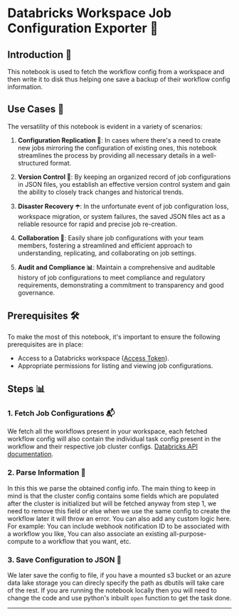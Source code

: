 # Databricks Workspace Job Configuration Exporter 🚀

## Introduction 📜

This notebook is used to fetch the workflow config from a workspace and then write it to disk thus helping one save a backup of their workflow config information.

## Use Cases 🌟

The versatility of this notebook is evident in a variety of scenarios:

1. **Configuration Replication 🤝**: In cases where there's a need to create new jobs mirroring the configuration of existing ones, this notebook streamlines the process by providing all necessary details in a well-structured format.

2. **Version Control 🔄**: By keeping an organized record of job configurations in JSON files, you establish an effective version control system and gain the ability to closely track changes and historical trends.

3. **Disaster Recovery ☂️**: In the unfortunate event of job configuration loss, workspace migration, or system failures, the saved JSON files act as a reliable resource for rapid and precise job re-creation.

4. **Collaboration 🤗**: Easily share job configurations with your team members, fostering a streamlined and efficient approach to understanding, replicating, and collaborating on job settings.

5. **Audit and Compliance 📊**: Maintain a comprehensive and auditable history of job configurations to meet compliance and regulatory requirements, demonstrating a commitment to transparency and good governance.

## Prerequisites 🛠️

To make the most of this notebook, it's important to ensure the following prerequisites are in place:

- Access to a Databricks workspace ([Access Token](https://docs.databricks.com/en/administration-guide/access-control/tokens.html)).
- Appropriate permissions for listing and viewing job configurations.

## Steps 📊

### 1. Fetch Job Configurations 📬

We fetch all the workflows present in your workspace, each fetched workflow config will also contain the individual task config present in the workflow and their respective job cluster configs. [Databricks API documentation](https://docs.databricks.com/api/workspace/jobs/list).  

### 2. Parse Information 🧩

In this this we parse the obtained config info. The main thing to keep in mind is that the cluster config contains some fields which are populated after the cluster is initialized but will be fetched anyway from step 1, we need to remove this field or else when we use the same config to create the workflow later it will throw an error. You can also add any custom logic here. For example: You can include webhook notification ID to be associated with a workflow you like, You can also associate an existing all-purpose-compute to a workflow that you want, etc.  

### 3. Save Configuration to JSON 💾

We later save the config to file, if you have a mounted s3 bucket or an azure data lake storage you can direcly specify the path as dbutils will take care of the rest. If you are running the notebook locally then you will need to change the code and use python's inbuilt `open` function to get the task done.

--- 
